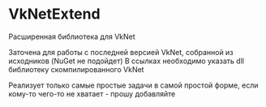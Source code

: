 # VkNetExtend
Расширенная библиотека для VkNet

Заточена для работы с последней версией VkNet, собранной из исходников (NuGet не подойдет)
В ссылках необходимо указать dll библиотеку скомпилированного VkNet

Реализует только самые простые задачи в самой простой форме, если кому-то чего-то не хватает - прошу добавляйте
